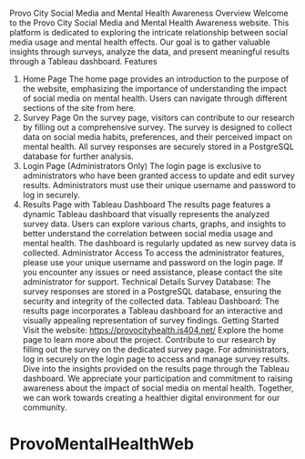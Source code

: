 Provo City Social Media and Mental Health Awareness
Overview
Welcome to the Provo City Social Media and Mental Health Awareness website. This platform is dedicated to exploring the intricate relationship between social media usage and mental health effects. Our goal is to gather valuable insights through surveys, analyze the data, and present meaningful results through a Tableau dashboard.
Features
1. Home Page
The home page provides an introduction to the purpose of the website, emphasizing the importance of understanding the impact of social media on mental health. Users can navigate through different sections of the site from here.
2. Survey Page
On the survey page, visitors can contribute to our research by filling out a comprehensive survey. The survey is designed to collect data on social media habits, preferences, and their perceived impact on mental health. All survey responses are securely stored in a PostgreSQL database for further analysis.
3. Login Page (Administrators Only)
The login page is exclusive to administrators who have been granted access to update and edit survey results. Administrators must use their unique username and password to log in securely.
4. Results Page with Tableau Dashboard
The results page features a dynamic Tableau dashboard that visually represents the analyzed survey data. Users can explore various charts, graphs, and insights to better understand the correlation between social media usage and mental health. The dashboard is regularly updated as new survey data is collected.
Administrator Access
To access the administrator features, please use your unique username and password on the login page. If you encounter any issues or need assistance, please contact the site administrator for support.
Technical Details
Survey Database: The survey responses are stored in a PostgreSQL database, ensuring the security and integrity of the collected data.
Tableau Dashboard: The results page incorporates a Tableau dashboard for an interactive and visually appealing representation of survey findings.
Getting Started
Visit the website: https://provocityhealth.is404.net/
Explore the home page to learn more about the project.
Contribute to our research by filling out the survey on the dedicated survey page.
For administrators, log in securely on the login page to access and manage survey results.
Dive into the insights provided on the results page through the Tableau dashboard.
We appreciate your participation and commitment to raising awareness about the impact of social media on mental health. Together, we can work towards creating a healthier digital environment for our community.
# ProvoMentalHealthWeb
